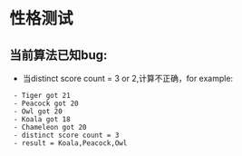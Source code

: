 # 性格测试

## 当前算法已知bug:
* 当distinct score count = 3 or 2,计算不正确，for example:
````
 - Tiger got 21
 - Peacock got 20
 - Owl got 20
 - Koala got 18
 - Chameleon got 20
 - distinct score count = 3
 - result = Koala,Peacock,Owl
````